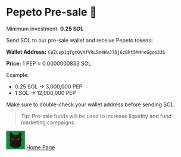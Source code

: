 # Pepeto Pre-sale 🚀

Minimum investment: **0.25 SOL**

Send SOL to our pre-sale wallet and receive Pepeto tokens:

**Wallet Address:** `CWZCep1qfgtQVXfVRL5m4HvJ7Dj6zBkt5M4ncGgoo33S`

**Price:** 1 PEP ≈ 0.0000000833 SOL  

Example:  
- 0.25 SOL → 3,000,000 PEP  
- 1 SOL → 12,000,000 PEP  

Make sure to double-check your wallet address before sending SOL.  

> Tip: Pre-sale funds will be used to increase liquidity and fund marketing campaigns.

<img src="assets/logo.png" width="50"> [Home Page](index.md)
